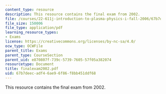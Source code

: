 ```yaml
---
content_type: resource
description: This resource contains the final exam from 2002.
file: /courses/22-611j-introduction-to-plasma-physics-i-fall-2006/67b7deecadf46ae96f86f8bb451ddf68_finalexam2002.pdf
file_size: 150006
file_type: application/pdf
learning_resource_types:
- Exams
license: https://creativecommons.org/licenses/by-nc-sa/4.0/
ocw_type: OCWFile
parent_title: Exams
parent_type: CourseSection
parent_uid: e870807f-739c-5739-7605-57f05a382074
resourcetype: Document
title: finalexam2002.pdf
uid: 67b7deec-adf4-6ae9-6f86-f8bb451ddf68
---
```

This resource contains the final exam from 2002.
